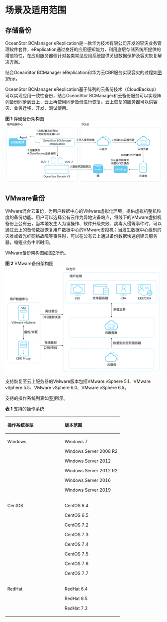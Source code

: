 # 场景及适用范围<a name="cbr_03_0055"></a>

## 存储备份<a name="section19539120154119"></a>

OceanStor BCManager eReplication是一款华为技术有限公司开发的容灾业务管理软件套件，eReplication通过良好的应用感知能力，利用底层存储系统所提供的增值特性，在应用服务器侧针对各类常见应用系统提供关键数据保护及容灾恢复解决方案。

结合OceanStor BCManager eReplication和华为云CBR服务实现容灾的过程如[图1](#fig864052310325)所示。

OceanStor BCManager eReplication基于阵列的云备份技术（CloudBackup）可以实现应用一致性备份，结合OceanStor BCManager和云备份服务可以实现阵列备份同步到云上，云上再使用同步备份进行恢复。云上恢复的服务器可以供容灾、业务迁移、开发、测试使用。

**图 1**  存储备份架构图<a name="fig864052310325"></a>  
![](figures/存储备份架构图.png "存储备份架构图")

## VMware备份<a name="section1768814289569"></a>

VMware混合云备份，为用户数据中心的VMware虚拟化环境，提供虚拟机整机粒度的备份功能。用户可以选择公有云作为异地灾备站点，将线下的VMware虚拟机备份上公有云，当本地发生人为误操作、软件升级失败、病毒入侵等事件时，可以通过云上的备份数据恢复用户数据中心的VMware虚拟机；当发生数据中心级别的灾难或者光纤网络故障等事件时，可以在公有云上通过备份数据快速创建云服务器，缩短业务中断时间。

VMware备份架构图如[图2](#fig5636259205317)所示。

**图 2**  VMware备份架构图<a name="fig5636259205317"></a>  
![](figures/VMware备份架构图.png "VMware备份架构图")

支持恢复至云上服务器的VMware版本包括VMware vSphere 5.1、VMware vSphere 5.5、VMware vSphere 6.0、VMware vSphere 6.5。

支持的操作系统列表如[表1](#table31233581051)所示。

**表 1**  支持的操作系统

<a name="table31233581051"></a>
<table><thead align="left"><tr id="row131231258456"><th class="cellrowborder" valign="top" width="50%" id="mcps1.2.3.1.1"><p id="p16963229402"><a name="p16963229402"></a><a name="p16963229402"></a>操作系统类型</p>
</th>
<th class="cellrowborder" valign="top" width="50%" id="mcps1.2.3.1.2"><p id="p1596372134014"><a name="p1596372134014"></a><a name="p1596372134014"></a>版本范围</p>
</th>
</tr>
</thead>
<tbody><tr id="row61241558253"><td class="cellrowborder" valign="top" width="50%" headers="mcps1.2.3.1.1 "><p id="p31241258256"><a name="p31241258256"></a><a name="p31241258256"></a>Windows</p>
</td>
<td class="cellrowborder" valign="top" width="50%" headers="mcps1.2.3.1.2 "><p id="p15636694013"><a name="p15636694013"></a><a name="p15636694013"></a>Windows 7</p>
<p id="p1812413588510"><a name="p1812413588510"></a><a name="p1812413588510"></a>Windows Server 2008 R2</p>
<p id="p194732615273"><a name="p194732615273"></a><a name="p194732615273"></a>Windows Server 2012</p>
<p id="p77641216279"><a name="p77641216279"></a><a name="p77641216279"></a>Windows Server 2012 R2</p>
<p id="p148916334395"><a name="p148916334395"></a><a name="p148916334395"></a>Windows Server 2016</p>
<p id="p75457281551"><a name="p75457281551"></a><a name="p75457281551"></a>Windows Server 2019</p>
</td>
</tr>
<tr id="row191243581758"><td class="cellrowborder" valign="top" width="50%" headers="mcps1.2.3.1.1 "><p id="p81244585516"><a name="p81244585516"></a><a name="p81244585516"></a>CentOS</p>
</td>
<td class="cellrowborder" valign="top" width="50%" headers="mcps1.2.3.1.2 "><p id="p4133193012316"><a name="p4133193012316"></a><a name="p4133193012316"></a>CentOS 6.4</p>
<p id="p112415811512"><a name="p112415811512"></a><a name="p112415811512"></a>CentOS 6.5</p>
<p id="p131453299279"><a name="p131453299279"></a><a name="p131453299279"></a>CentOS 7.2</p>
<p id="p1525654613310"><a name="p1525654613310"></a><a name="p1525654613310"></a>CentOS 7.3</p>
<p id="p18287164713511"><a name="p18287164713511"></a><a name="p18287164713511"></a>CentOS 7.4</p>
<p id="p530512518310"><a name="p530512518310"></a><a name="p530512518310"></a>CentOS 7.5</p>
<p id="p23988561736"><a name="p23988561736"></a><a name="p23988561736"></a>CentOS 7.6</p>
<p id="p187071914411"><a name="p187071914411"></a><a name="p187071914411"></a>CentOS 7.7</p>
</td>
</tr>
<tr id="row3124358159"><td class="cellrowborder" valign="top" width="50%" headers="mcps1.2.3.1.1 "><p id="p11124158252"><a name="p11124158252"></a><a name="p11124158252"></a>RedHat</p>
</td>
<td class="cellrowborder" valign="top" width="50%" headers="mcps1.2.3.1.2 "><p id="p96911129612"><a name="p96911129612"></a><a name="p96911129612"></a>RedHat 6.4</p>
<p id="p18124258453"><a name="p18124258453"></a><a name="p18124258453"></a>RedHat 6.5</p>
<p id="p106848449275"><a name="p106848449275"></a><a name="p106848449275"></a>RedHat 7.2</p>
</td>
</tr>
</tbody>
</table>

